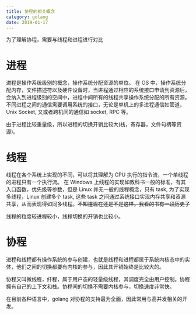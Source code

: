 ```yaml
---
title: 协程的相关概念
category: golang
date: 2019-01-17
---
```


为了理解协程，需要与线程和进程进行对比

# 进程

进程是操作系统级别的概念，操作系统分配资源的单位。
在 OS 中，操作系统分配内存，文件描述符以及硬件设备时，当进程通过相应的系统接口申请到资源后，会纳入到进程级别的空间中，进程中间所有的线程共享操作系统分配的所有资源。
不同进程之间的通信需要调用系统的接口，无论是单机上的多进程通信如管道，Unix Socket, 又或者跨机间的通信如 socket, RPC 等。

由于进程比较重量级，所以进程的切换开销比较大(栈，寄存器，文件句柄等资源)。

# 线程

线程在各个系统上实现的不同，可以将其理解为 CPU 执行的指令流，一个单线程的进程只有一个执行流。
在 Windows 上线程的实现如教科书一般的标准，有其入口函数，优先级等参数，但是 Linux 并无一般的线程概念，只有 task, 为了实现多线程，Linux 创建多个 task, 这些 task 之间通过系统接口实现内存共享和资源共享，从而表现得如同多线程。~~不知道现在还是不是这样，我看的书有一段历史了~~

线程的粒度较进程较小，线程切换的开销也比较小。

# 协程

进程和线程都有操作系统的参与创建，也就是线程和进程都属于系统内核态中的实体，他们之间的切换都要有内核的参与，因此其开销始终是比较大的。

协程又叫微线程，纤程，属于用户态的轻量级线程，其调度完全由用户控制。协程拥有自己的上下文和栈。协程间的切换不需要内核参与，切换速度非常快。

在目前各种语言中，golang 对协程的支持最为全面，因此常用与高并发相关的开发。
